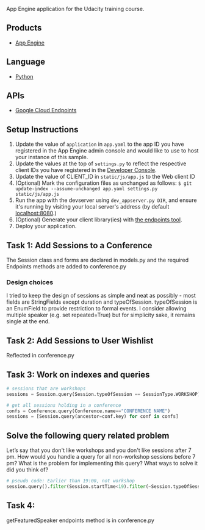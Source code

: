 App Engine application for the Udacity training course.

## Products
- [App Engine][1]

## Language
- [Python][2]

## APIs
- [Google Cloud Endpoints][3]

## Setup Instructions
1. Update the value of `application` in `app.yaml` to the app ID you
   have registered in the App Engine admin console and would like to use to host
   your instance of this sample.
1. Update the values at the top of `settings.py` to
   reflect the respective client IDs you have registered in the
   [Developer Console][4].
1. Update the value of CLIENT_ID in `static/js/app.js` to the Web client ID
1. (Optional) Mark the configuration files as unchanged as follows:
   `$ git update-index --assume-unchanged app.yaml settings.py static/js/app.js`
1. Run the app with the devserver using `dev_appserver.py DIR`, and ensure it's running by visiting your local server's address (by default [localhost:8080][5].)
1. (Optional) Generate your client library(ies) with [the endpoints tool][6].
1. Deploy your application.


[1]: https://developers.google.com/appengine
[2]: http://python.org
[3]: https://developers.google.com/appengine/docs/python/endpoints/
[4]: https://console.developers.google.com/
[5]: https://localhost:8080/
[6]: https://developers.google.com/appengine/docs/python/endpoints/endpoints_tool


## Task 1: Add Sessions to a Conference

The Session class and forms are declared in models.py and the required Endpoints methods are added to conference.py

### Design choices

I tried to keep the design of sessions as simple and neat as possibly - most fields are StringFields except duration and typeOfSession. typeOfSession is an EnumField to provide restriction to formal events. I consider allowing multiple speaker (e.g. set repeated=True) but for simplicity sake, it remains single at the end.

## Task 2: Add Sessions to User Wishlist

Reflected in conference.py

## Task 3: Work on indexes and queries

```python
# sessions that are workshops
sessions = Session.query(Session.typeOfSession == SessionType.WORKSHOP)

# get all sessions holding in a conference
confs = Conference.query(Conference.name=="CONFERENCE NAME")
sessions = [Session.query(ancestor=conf.key) for conf in confs]
```

## Solve the following query related problem

Let’s say that you don't like workshops and you don't like sessions after 7 pm. How would you handle a query for all non-workshop sessions before 7 pm? What is the problem for implementing this query? What ways to solve it did you think of?

```python
# pseudo code: Earlier than 19:00, not workshop
session.query().filter(Session.startTime<19).filter(~Session.typeOfSession.IN([SessionType.WORKSHOP]))
```

## Task 4:

getFeaturedSpeaker endpoints method is in conference.py
